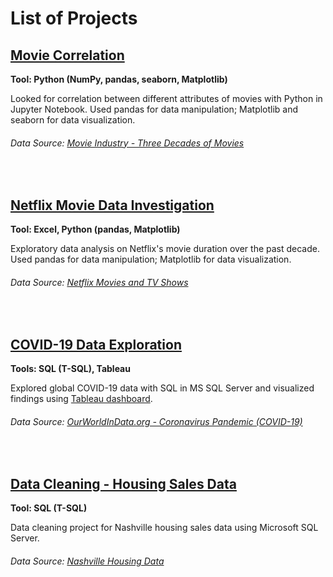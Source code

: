 # List of Projects
## [Movie Correlation](https://github.com/jtaso/data-analytics-projects/blob/main/Movie%20Correlation.ipynb) 
**Tool: Python (NumPy, pandas, seaborn, Matplotlib)**

Looked for correlation between different attributes of movies with Python in Jupyter Notebook. Used pandas for data manipulation; Matplotlib and seaborn for data visualization.

###### Data Source: [Movie Industry - Three Decades of Movies](https://www.kaggle.com/danielgrijalvas/movies)

<br/>

## [Netflix Movie Data Investigation](https://github.com/jtaso/data-analytics-projects/blob/main/Netflix%20Movie%20Data%20Investigation.ipynb) 
**Tool: Excel, Python (pandas, Matplotlib)**

Exploratory data analysis on Netflix's movie duration over the past decade. Used pandas for data manipulation; Matplotlib for data visualization.  

###### Data Source: [Netflix Movies and TV Shows](https://www.kaggle.com/shivamb/netflix-shows)

<br/>

## [COVID-19 Data Exploration](https://github.com/jtaso/data-analytics-projects/blob/main/covid_data_script.sql) 
**Tools: SQL (T-SQL), Tableau**

Explored global COVID-19 data with SQL in MS SQL Server and visualized findings using [Tableau dashboard](https://public.tableau.com/app/profile/jamie.tsao/viz/CovidGlobalData_16258314883230/Dashboard1). 

###### Data Source: [OurWorldInData.org - Coronavirus Pandemic (COVID-19)](https://ourworldindata.org/coronavirus)

<br/>

## [Data Cleaning - Housing Sales Data](https://github.com/jtaso/data-analytics-projects/blob/main/housing_sales_data_cleaning.sql) 
**Tool: SQL (T-SQL)**

Data cleaning project for Nashville housing sales data using Microsoft SQL Server.

###### Data Source: [Nashville Housing Data](https://www.kaggle.com/tmthyjames/nashville-housing-data)


